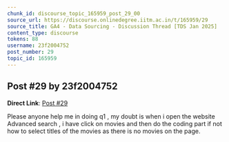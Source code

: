 ```yaml
---
chunk_id: discourse_topic_165959_post_29_00
source_url: https://discourse.onlinedegree.iitm.ac.in/t/165959/29
source_title: GA4 - Data Sourcing - Discussion Thread [TDS Jan 2025]
content_type: discourse
tokens: 88
username: 23f2004752
post_number: 29
topic_id: 165959
---
```


## Post #29 by 23f2004752

**Direct Link**: [Post #29](https://discourse.onlinedegree.iitm.ac.in/t/165959/29)

Please anyone help me in doing q1 , my doubt is when i open the website Advanced search , i have click on movies and then do the coding part if not how to select titles of the movies as there is no movies on the page.
